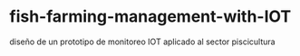 # fish-farming-management-with-IOT
diseño de un prototipo de monitoreo IOT aplicado al sector piscicultura 

